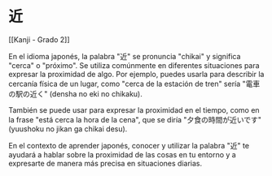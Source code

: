 # 近

[[Kanji - Grado 2]]

En el idioma japonés, la palabra "近" se pronuncia "chikai" y significa "cerca" o "próximo". Se utiliza comúnmente en diferentes situaciones para expresar la proximidad de algo. Por ejemplo, puedes usarla para describir la cercanía física de un lugar, como "cerca de la estación de tren" sería "電車の駅の近く" (densha no eki no chikaku).

También se puede usar para expresar la proximidad en el tiempo, como en la frase "está cerca la hora de la cena", que se diría "夕食の時間が近いです" (yuushoku no jikan ga chikai desu).

En el contexto de aprender japonés, conocer y utilizar la palabra "近" te ayudará a hablar sobre la proximidad de las cosas en tu entorno y a expresarte de manera más precisa en situaciones diarias.
